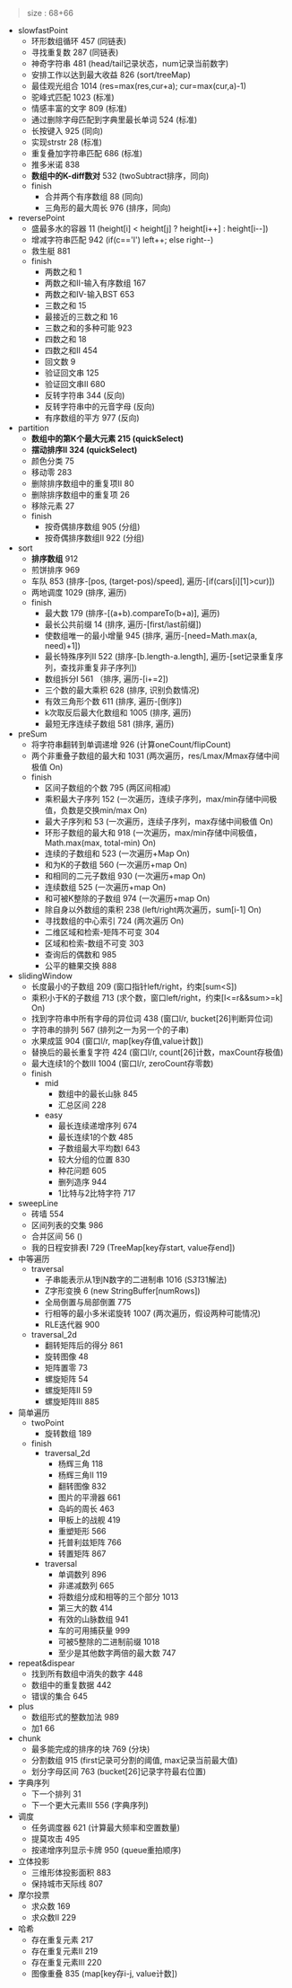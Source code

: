 > size : 68+66
* slowfastPoint
    - 环形数组循环  457  (同链表)
    - 寻找重复数  287  (同链表)
    - 神奇字符串  481  (head/tail记录状态，num记录当前数字)
    - 安排工作以达到最大收益  826  (sort/treeMap)
    - 最佳观光组合  1014  (res=max(res,cur+a); cur=max(cur,a)-1)
    - 驼峰式匹配  1023  (标准)
    - 情感丰富的文字  809  (标准)
    - 通过删除字母匹配到字典里最长单词  524  (标准)
    - 长按键入  925  (同向)
    - 实现strstr  28  (标准)
    - 重复叠加字符串匹配  686  (标准)
    - 推多米诺  838
    - **数组中的K-diff数对**  532  (twoSubtract排序，同向)
    - finish
        + 合并两个有序数组  88  (同向)
        + 三角形的最大周长  976  (排序，同向)
* reversePoint
    - 盛最多水的容器  11  (height[i] < height[j] ? height[i++] : height[i--])
    - 增减字符串匹配  942  (if(c=='I') left++; else right--)
    - 救生艇  881
    - finish
        + 两数之和  1
        + 两数之和II-输入有序数组  167
        + 两数之和IV-输入BST  653
        + 三数之和  15
        + 最接近的三数之和  16
        + 三数之和的多种可能  923
        + 四数之和  18
        + 四数之和II  454
        + 回文数  9
        + 验证回文串  125
        + 验证回文串II  680
        + 反转字符串  344  (反向)
        + 反转字符串中的元音字母  (反向)
        + 有序数组的平方  977  (反向)
* partition
    - **数组中的第K个最大元素  215  (quickSelect)**
    - **摆动排序II  324  (quickSelect)**
    - 颜色分类  75
    - 移动零  283
    - 删除排序数组中的重复项II  80
    - 删除排序数组中的重复项  26
    - 移除元素  27
    - finish
        + 按奇偶排序数组  905  (分组)
        + 按奇偶排序数组II  922  (分组)
* sort
    - **排序数组**  912
    - 煎饼排序  969
    - 车队  853  (排序-[pos, (target-pos)/speed], 遍历-[if(cars[i][1]>cur)])
    - 两地调度  1029  (排序, 遍历)
    - finish
        + 最大数  179  (排序-[(a+b).compareTo(b+a)], 遍历)
        + 最长公共前缀  14  (排序, 遍历-[first/last前缀])
        + 使数组唯一的最小增量  945  (排序, 遍历-[need=Math.max(a, need)+1])
        + 最长特殊序列II  522  (排序-[b.length-a.length], 遍历-[set记录重复序列，查找非重复非子序列])
        + 数组拆分I  561 （排序, 遍历-[i+=2])
        + 三个数的最大乘积  628  (排序, 识别负数情况)
        + 有效三角形个数  611  (排序, 遍历-[倒序])
        + k次取反后最大化数组和  1005  (排序, 遍历)
        + 最短无序连续子数组  581  (排序, 遍历)
* preSum
    - 将字符串翻转到单调递增  926  (计算oneCount/flipCount)
    - 两个非重叠子数组的最大和  1031  (两次遍历，res/Lmax/Mmax存储中间极值 On)
    - finish
        + 区间子数组的个数  795  (两区间相减)
        + 乘积最大子序列  152  (一次遍历，连续子序列，max/min存储中间极值，负数是交换min/max On)
        + 最大子序列和  53  (一次遍历，连续子序列，max存储中间极值 On)
        + 环形子数组的最大和  918 (一次遍历，max/min存储中间极值，Math.max(max, total-min) On)
        + 连续的子数组和  523  (一次遍历+Map On)
        + 和为K的子数组  560  (一次遍历+map On)
        + 和相同的二元子数组  930  (一次遍历+map On)
        + 连续数组  525  (一次遍历+map On)
        + 和可被K整除的子数组  974  (一次遍历+map On)
        + 除自身以外数组的乘积  238  (left/right两次遍历，sum[i-1] On)
        + 寻找数组的中心索引  724  (两次遍历 On)
        + 二维区域和检索-矩阵不可变  304
        + 区域和检索-数组不可变  303
        + 查询后的偶数和  985
        + 公平的糖果交换  888
* slidingWindow
    - 长度最小的子数组  209  (窗口指针left/right，约束[sum<S])
    - 乘积小于K的子数组  713  (求个数，窗口left/right，约束[l<=r&&sum>=k] On)
    - 找到字符串中所有字母的异位词  438  (窗口l/r, bucket[26]判断异位词)
    - 字符串的排列  567  (排列之一为另一个的子串)
    - 水果成篮  904  (窗口l/r, map[key存值,value计数])
    - 替换后的最长重复字符  424  (窗口l/r, count[26]计数，maxCount存极值)
    - 最大连续1的个数III  1004  (窗口l/r, zeroCount存零数)
    - finish
        + mid
            * 数组中的最长山脉  845
            * 汇总区间  228
        + easy
            * 最长连续递增序列  674
            * 最长连续1的个数  485
            * 子数组最大平均数I  643
            * 较大分组的位置  830
            * 种花问题  605
            * 删列造序  944
            * 1比特与2比特字符  717
* sweepLine
    - 砖墙  554
    - 区间列表的交集  986
    - 合并区间  56  ()
    - 我的日程安排表I  729  (TreeMap[key存start, value存end])
* 中等遍历
    - traversal
        + 子串能表示从1到N数字的二进制串  1016  (S*31*31解法)
        + Z字形变换  6  (new StringBuffer[numRows])
        + 全局倒置与局部倒置  775
        + 行相等的最小多米诺旋转  1007  (两次遍历，假设两种可能情况)
        + RLE迭代器  900
    - traversal_2d
        + 翻转矩阵后的得分  861
        + 旋转图像  48
        + 矩阵置零  73
        + 螺旋矩阵  54
        + 螺旋矩阵II  59
        + 螺旋矩阵III  885
* 简单遍历
    - twoPoint
        + 旋转数组  189
    - finish
        + traversal_2d
            * 杨辉三角  118
            * 杨辉三角II  119
            * 翻转图像  832
            * 图片的平滑器  661
            * 岛屿的周长  463
            * 甲板上的战舰  419
            * 重塑矩形  566
            * 托普利兹矩阵  766
            * 转置矩阵  867
        + traversal
            * 单调数列  896
            * 非递减数列  665
            * 将数组分成和相等的三个部分  1013
            * 第三大的数  414
            * 有效的山脉数组  941
            * 车的可用捕获量  999
            * 可被5整除的二进制前缀  1018
            * 至少是其他数字两倍的最大数  747
* repeat&dispear
    - 找到所有数组中消失的数字  448
    - 数组中的重复数据  442
    - 错误的集合  645
* plus
    - 数组形式的整数加法  989
    - 加1  66
* chunk
    - 最多能完成的排序的块  769  (分块)
    - 分割数组  915  (first记录可分割的阈值, max记录当前最大值)
    - 划分字母区间  763  (bucket[26]记录字符最右位置)
* 字典序列
    - 下一个排列  31
    - 下一个更大元素III  556  (字典序列)
* 调度
    - 任务调度器  621  (计算最大频率和空置数量)
    - 提莫攻击  495
    - 按递增序列显示卡牌  950  (queue重拍顺序)
* 立体投影
    - 三维形体投影面积  883
    - 保持城市天际线  807
* 摩尔投票
    - 求众数  169
    - 求众数II  229
* 哈希
    - 存在重复元素  217
    - 存在重复元素II  219
    - 存在重复元素III  220
    - 图像重叠  835  (map[key存i-j, value计数])